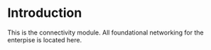 # Introduction 
This is the connectivity module. All foundational networking for the enterpise is located here.
